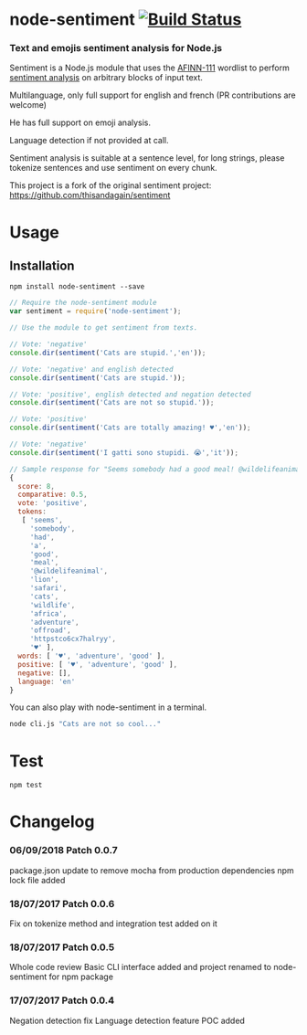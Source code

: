 # node-sentiment [![Build Status](https://travis-ci.org/nicolasbonnici/node-sentiment.svg?branch=master)](https://travis-ci.org/nicolasbonnici/node-sentiment)
### Text and emojis sentiment analysis for Node.js

Sentiment is a Node.js module that uses the [AFINN-111](http://www2.imm.dtu.dk/pubdb/views/publication_details.php?id=6010) wordlist to perform [sentiment analysis](http://en.wikipedia.org/wiki/Sentiment_analysis) on arbitrary blocks of input text.

Multilanguage, only full support for english and french (PR contributions are welcome)

He has full support on emoji analysis.

Language detection if not provided at call.

Sentiment analysis is suitable at a sentence level, for long strings, please tokenize sentences and use sentiment on every chunk.

This project is a fork of the original sentiment project: https://github.com/thisandagain/sentiment

# Usage

## Installation
`npm install node-sentiment --save`


```javascript
// Require the node-sentiment module
var sentiment = require('node-sentiment');

// Use the module to get sentiment from texts.

// Vote: 'negative'
console.dir(sentiment('Cats are stupid.','en'));

// Vote: 'negative' and english detected
console.dir(sentiment('Cats are stupid.'));

// Vote: 'positive', english detected and negation detected
console.dir(sentiment('Cats are not so stupid.'));

// Vote: 'positive'
console.dir(sentiment('Cats are totally amazing! ♥','en'));

// Vote: 'negative'
console.dir(sentiment('I gatti sono stupidi. 😭','it'));

// Sample response for "Seems somebody had a good meal! @wildelifeanimal #lion #safari #cats #wildlife #Africa #adventure #offroad https://t.co/6cX7hAlrYY ♥"
{
  score: 8,
  comparative: 0.5,
  vote: 'positive',
  tokens:
   [ 'seems',
     'somebody',
     'had',
     'a',
     'good',
     'meal',
     '@wildelifeanimal',
     'lion',
     'safari',
     'cats',
     'wildlife',
     'africa',
     'adventure',
     'offroad',
     'httpstco6cx7halryy',
     '♥' ],
  words: [ '♥', 'adventure', 'good' ],
  positive: [ '♥', 'adventure', 'good' ],
  negative: [],
  language: 'en'
}
```

You can also play with node-sentiment in a terminal.
```bash
node cli.js "Cats are not so cool..."
```

# Test
```bash
npm test
```

# Changelog

### 06/09/2018 Patch 0.0.7
package.json update to remove mocha from production dependencies
npm lock file added

### 18/07/2017 Patch 0.0.6
Fix on tokenize method and integration test added on it

### 18/07/2017 Patch 0.0.5
Whole code review
Basic CLI interface added and project renamed to node-sentiment for npm package

### 17/07/2017 Patch 0.0.4
Negation detection fix
Language detection feature POC added
